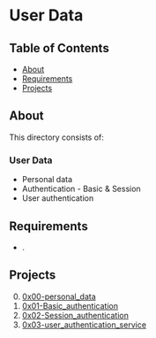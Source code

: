 # User Data

## Table of Contents
* [About](#about)
* [Requirements](#requirements)
* [Projects](#projects)

## About
This directory consists of:

### User Data
- Personal data
- Authentication - Basic & Session
- User authentication

## Requirements
- .

## Projects
0. [0x00-personal_data](./0x00-personal_data)
1. [0x01-Basic_authentication](./0x01-Basic_authentication)
2. [0x02-Session_authentication](./0x02-Session_authentication)
3. [0x03-user_authentication_service](./0x03-user_authentication_service)
